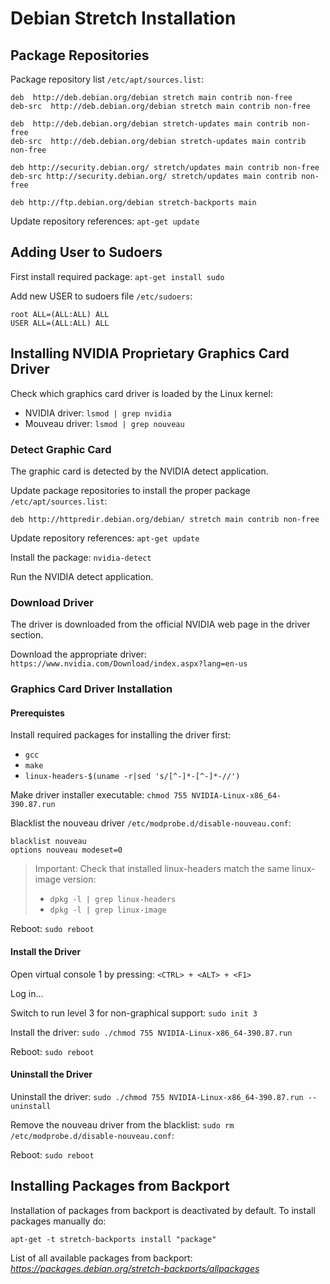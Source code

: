 # Debian Stretch Installation

## Package Repositories

Package repository list `/etc/apt/sources.list`:

```
deb  http://deb.debian.org/debian stretch main contrib non-free
deb-src  http://deb.debian.org/debian stretch main contrib non-free

deb  http://deb.debian.org/debian stretch-updates main contrib non-free
deb-src  http://deb.debian.org/debian stretch-updates main contrib non-free

deb http://security.debian.org/ stretch/updates main contrib non-free
deb-src http://security.debian.org/ stretch/updates main contrib non-free

deb http://ftp.debian.org/debian stretch-backports main
```

Update repository references: `apt-get update`

## Adding User to Sudoers

First install required package: `apt-get install sudo`

Add new USER to sudoers file `/etc/sudoers`:  

```
root ALL=(ALL:ALL) ALL
USER ALL=(ALL:ALL) ALL
```


## Installing NVIDIA Proprietary Graphics Card Driver

Check which graphics card driver is loaded by the Linux kernel:

* NVIDIA driver: `lsmod | grep nvidia`
* Mouveau driver: `lsmod | grep nouveau`

### Detect Graphic Card

The graphic card is detected by the NVIDIA detect application.

Update package repositories to install the proper package `/etc/apt/sources.list`:  
```
deb http://httpredir.debian.org/debian/ stretch main contrib non-free
```

Update repository references: `apt-get update`

Install the package: `nvidia-detect`

Run the NVIDIA detect application.

### Download Driver

The driver is downloaded from the official NVIDIA web page in the driver section.

Download the appropriate driver: `https://www.nvidia.com/Download/index.aspx?lang=en-us`

### Graphics Card Driver Installation

#### Prerequistes

Install required packages for installing the driver first:  
* `gcc`
* `make`
* `linux-headers-$(uname -r|sed 's/[^-]*-[^-]*-//')`

Make driver installer executable: `chmod 755 NVIDIA-Linux-x86_64-390.87.run`  

Blacklist the nouveau driver `/etc/modprobe.d/disable-nouveau.conf`:  
```
blacklist nouveau
options nouveau modeset=0
```

> Important: Check that installed linux-headers match the same linux-image version:
> * `dpkg -l | grep linux-headers` 
> * `dpkg -l | grep linux-image`

Reboot: `sudo reboot`

#### Install the Driver

Open virtual console 1 by pressing: `<CTRL> + <ALT> + <F1>`  

Log in...  

Switch to run level 3 for non-graphical support: `sudo init 3`  

Install the driver: `sudo ./chmod 755 NVIDIA-Linux-x86_64-390.87.run`

Reboot: `sudo reboot`

#### Uninstall the Driver

Uninstall the driver: `sudo ./chmod 755 NVIDIA-Linux-x86_64-390.87.run --uninstall`

Remove the nouveau driver from the blacklist: `sudo rm /etc/modprobe.d/disable-nouveau.conf`:  

Reboot: `sudo reboot`

## Installing Packages from Backport

Installation of packages from backport is deactivated by default.
To install packages manually do:
```
apt-get -t stretch-backports install "package"
```

List of all available packages from backport:
_https://packages.debian.org/stretch-backports/allpackages_
